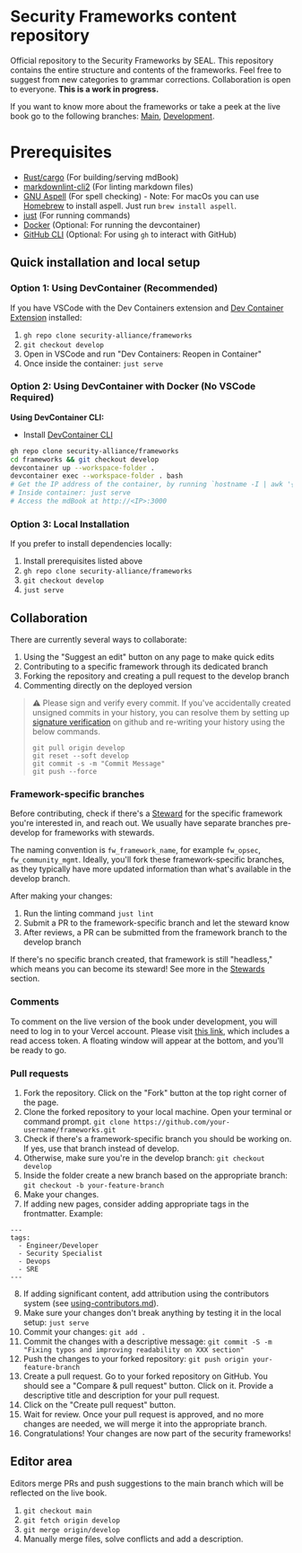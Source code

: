 # Security Frameworks content repository

Official repository to the Security Frameworks by SEAL. This repository contains the entire structure and contents of the frameworks. Feel free to suggest from new categories to grammar corrections. Collaboration is open to everyone. **This is a work in progress.**

If you want to know more about the frameworks or take a peek at the live book go to the following branches: [Main](frameworks.securityalliance.org), [Development](frameworks.securityalliance.dev).

# Prerequisites

- [Rust/cargo](https://www.rust-lang.org/tools/install) (For building/serving mdBook)
- [markdownlint-cli2](https://github.com/DavidAnson/markdownlint-cli2) (For linting markdown files)
- [GNU Aspell](https://sourceforge.net/projects/aspell/) (For spell checking) - Note: For macOs you can use [Homebrew](https://brew.sh/) to install aspell. Just run `brew install aspell`.
- [just](https://github.com/casey/just) (For running commands)
- [Docker](https://docs.docker.com/get-docker/) (Optional: For running the devcontainer)
- [GitHub CLI](https://cli.github.com/) (Optional: For using `gh` to interact with GitHub)

## Quick installation and local setup
### Option 1: Using DevContainer (Recommended)
If you have VSCode with the Dev Containers extension and [Dev Container Extension](https://marketplace.visualstudio.com/items?itemName=ms-vscode-remote.remote-containers) installed:

1. `gh repo clone security-alliance/frameworks`
2. `git checkout develop` 
3. Open in VSCode and run "Dev Containers: Reopen in Container"
4. Once inside the container: `just serve`

### Option 2: Using DevContainer with Docker (No VSCode Required)

**Using DevContainer CLI:**
- Install [DevContainer CLI](https://github.com/devcontainers/cli)
```bash
gh repo clone security-alliance/frameworks
cd frameworks && git checkout develop
devcontainer up --workspace-folder .
devcontainer exec --workspace-folder . bash
# Get the IP address of the container, by running `hostname -I | awk '{print $1}'`. Should be printed automatically in the terminal after the creation as well
# Inside container: just serve
# Access the mdBook at http://<IP>:3000
```

### Option 3: Local Installation
If you prefer to install dependencies locally:

1. Install prerequisites listed above
2. `gh repo clone security-alliance/frameworks`
3. `git checkout develop`
4. `just serve`

## Collaboration

There are currently several ways to collaborate:

1. Using the "Suggest an edit" button on any page to make quick edits
2. Contributing to a specific framework through its dedicated branch
3. Forking the repository and creating a pull request to the develop branch
4. Commenting directly on the deployed version

> ⚠️ Please sign and verify every commit. If you've accidentally created unsigned
> commits in your history, you can resolve them by setting up [signature verification](https://docs.github.com/en/authentication/managing-commit-signature-verification/about-commit-signature-verification#gpg-commit-signature-verification)
> on github and re-writing your history using the below commands.
>
> ```
> git pull origin develop
> git reset --soft develop
> git commit -s -m "Commit Message"
> git push --force
> ```

### Framework-specific branches

Before contributing, check if there's a [Steward](https://frameworks.securityalliance.dev/contribute/contributors.html#stewards) for the specific framework you're interested in, and reach out. We usually have separate branches pre-develop for frameworks with stewards.

The naming convention is `fw_framework_name`, for example `fw_opsec`, `fw_community_mgmt`. Ideally, you'll fork these framework-specific branches, as they typically have more updated information than what's available in the develop branch.

After making your changes:
1. Run the linting command `just lint`
2. Submit a PR to the framework-specific branch and let the steward know
3. After reviews, a PR can be submitted from the framework branch to the develop branch

If there's no specific branch created, that framework is still "headless," which means you can become its steward! See more in the [Stewards](src/contribute/stewards.md) section.

### Comments

To comment on the live version of the book under development, you will need to log in to your Vercel account. Please visit [this link](https://frameworks-git-develop-seal-frameworks.vercel.app/?_vercel_share=zOI0Q3riUfDv1Lq1IylFz2hXQzYPcmLp), which includes a read access token. A floating window will appear at the bottom, and you'll be ready to go.

### Pull requests

1. Fork the repository. Click on the "Fork" button at the top right corner of the page.
2. Clone the forked repository to your local machine. Open your terminal or command prompt.
   `git clone https://github.com/your-username/frameworks.git`
3. Check if there's a framework-specific branch you should be working on. If yes, use that branch instead of develop.
4. Otherwise, make sure you're in the develop branch:
   `git checkout develop`
5. Inside the folder create a new branch based on the appropriate branch:
   `git checkout -b your-feature-branch`
6. Make your changes.
7. If adding new pages, consider adding appropriate tags in the frontmatter. Example:

```
---
tags:
  - Engineer/Developer
  - Security Specialist
  - Devops
  - SRE
---
```

8. If adding significant content, add attribution using the contributors system (see [using-contributors.md](src/config/using-contributors.md)).
9. Make sure your changes don't break anything by testing it in the local setup:
   `just serve`
10. Commit your changes:
    `git add .`
11. Commit the changes with a descriptive message:
    `git commit -S -m "Fixing typos and improving readability on XXX section"`
12. Push the changes to your forked repository:
    `git push origin your-feature-branch`
13. Create a pull request. Go to your forked repository on GitHub. You should see a "Compare & pull request" button. Click on it. Provide a descriptive title and description for your pull request.
14. Click on the "Create pull request" button.
15. Wait for review. Once your pull request is approved, and no more changes are needed, we will merge it into the appropriate branch.
16. Congratulations! Your changes are now part of the security frameworks!

## Editor area

Editors merge PRs and push suggestions to the main branch which will be reflected on the live book.

1. `git checkout main`
2. `git fetch origin develop`
3. `git merge origin/develop`
4. Manually merge files, solve conflicts and add a description.